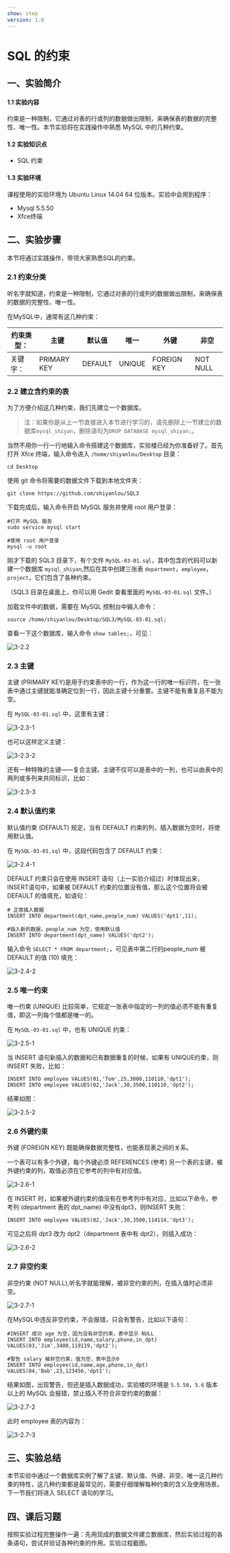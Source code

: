 ```yaml
---
show: step
version: 1.0
---
```

# SQL 的约束 

## 一、实验简介

#### 1.1 实验内容

约束是一种限制，它通过对表的行或列的数据做出限制，来确保表的数据的完整性、唯一性。本节实验将在实践操作中熟悉 MySQL 中的几种约束。

#### 1.2 实验知识点

-  SQL 约束

#### 1.3 实验环境

课程使用的实验环境为 Ubuntu Linux 14.04 64 位版本。实验中会用到程序：

- Mysql 5.5.50
- Xfce终端

## 二、实验步骤
本节将通过实践操作，带领大家熟悉SQL的约束。

### 2.1 约束分类

听名字就知道，约束是一种限制，它通过对表的行或列的数据做出限制，来确保表的数据的完整性、唯一性。

在MySQL中，通常有这几种约束：

| 约束类型： | 主键          | 默认值     | 唯一     | 外键          | 非空       |
| ----- | ----------- | ------- | ------ | ----------- | -------- |
| 关键字：  | PRIMARY KEY | DEFAULT | UNIQUE | FOREIGN KEY | NOT NULL |

### 2.2 建立含约束的表

为了方便介绍这几种约束，我们先建立一个数据库。

> 注：如果你是从上一节直接进入本节进行学习的，请先删除上一节建立的数据库`mysql_shiyan`，删除语句为`DROP DATABASE mysql_shiyan;`。

当然不用你一行一行地输入命令搭建这个数据库，实验楼已经为你准备好了。首先打开 Xfce 终端，输入命令进入 `/home/shiyanlou/Desktop` 目录：

```
cd Desktop
```

使用 git 命令将需要的数据文件下载到本地文件夹：

```
git clone https://github.com/shiyanlou/SQL3
```

下载完成后，输入命令开启 MySQL 服务并使用 root 用户登录：

```
#打开 MySQL 服务
sudo service mysql start        

#使用 root 用户登录
mysql -u root                   
```

刚才下载的 SQL3 目录下，有个文件 `MySQL-03-01.sql`，其中包含的代码可以新建一个数据库 `mysql_shiyan`,然后在其中创建三张表 `department`，`employee`，`project`，它们包含了各种约束。

（SQL3 目录在桌面上，你可以用 Gedit 查看里面的 `MySQL-03-01.sql` 文件。）

加载文件中的数据，需要在 MySQL 控制台中输入命令：

```
source /home/shiyanlou/Desktop/SQL3/MySQL-03-01.sql;
```

查看一下这个数据库，输入命令 `show tables;`，可见：

![3-2.2](https://doc.shiyanlou.com/document-uid8797labid48timestamp1528437428727.png)


### 2.3 主键

主键 (PRIMARY KEY)是用于约束表中的一行，作为这一行的唯一标识符，在一张表中通过主键就能准确定位到一行，因此主键十分重要。主键不能有重复且不能为空。

在 `MySQL-03-01.sql` 中，这里有主键：

![3-2.3-1](https://doc.shiyanlou.com/MySQL/sql-03-07.png)

也可以这样定义主键：

![3-2.3-2](https://doc.shiyanlou.com/1sql-03-08-.png)

还有一种特殊的主键——复合主键。主键不仅可以是表中的一列，也可以由表中的两列或多列来共同标识，比如：

![3-2.3-3](https://doc.shiyanlou.com/1sql-03-09-.png)

### 2.4 默认值约束

默认值约束 (DEFAULT) 规定，当有 DEFAULT 约束的列，插入数据为空时，将使用默认值。

在 `MySQL-03-01.sql` 中，这段代码包含了 DEFAULT 约束：

![3-2.4-1](https://doc.shiyanlou.com/MySQL/sql-03-10.png/wm)

DEFAULT 约束只会在使用 INSERT 语句（上一实验介绍过）时体现出来，INSERT语句中，如果被 DEFAULT 约束的位置没有值，那么这个位置将会被 DEFAULT 的值填充，如语句：

```
# 正常插入数据
INSERT INTO department(dpt_name,people_num) VALUES('dpt1',11);

#插入新的数据，people_num 为空，使用默认值
INSERT INTO department(dpt_name) VALUES('dpt2');  
```

输入命令 `SELECT * FROM department;`，可见表中第二行的people_num 被 DEFAULT 的值 (10) 填充：

![3-2.4-2](https://doc.shiyanlou.com/document-uid8797labid48timestamp1528437591783.png/wm)

### 2.5 唯一约束

唯一约束 (UNIQUE) 比较简单，它规定一张表中指定的一列的值必须不能有重复值，即这一列每个值都是唯一的。

在 `MySQL-03-01.sql` 中，也有 UNIQUE 约束：

![3-2.5-1](https://doc.shiyanlou.com/MySQL/sql-03-11.png/wm)

当 INSERT 语句新插入的数据和已有数据重复的时候，如果有 UNIQUE约束，则 INSERT 失败，比如：

```
INSERT INTO employee VALUES(01,'Tom',25,3000,110110,'dpt1');
INSERT INTO employee VALUES(02,'Jack',30,3500,110110,'dpt2'); 
```

结果如图：

![3-2.5-2](https://doc.shiyanlou.com/document-uid8797labid48timestamp1528437710885.png/wm)


### 2.6 外键约束

外键 (FOREIGN KEY) 既能确保数据完整性，也能表现表之间的关系。

一个表可以有多个外键，每个外键必须 REFERENCES (参考) 另一个表的主键，被外键约束的列，取值必须在它参考的列中有对应值。

![3-2.6-1](https://doc.shiyanlou.com/1sql-03-12-.png/wm)

在 INSERT 时，如果被外键约束的值没有在参考列中有对应，比如以下命令，参考列 (department 表的 dpt_name) 中没有dpt3，则INSERT 失败：

```
INSERT INTO employee VALUES(02,'Jack',30,3500,114114,'dpt3');
```

可见之后将 dpt3 改为 dpt2（department 表中有 dpt2），则插入成功：

![3-2.6-2](https://doc.shiyanlou.com/document-uid8797labid48timestamp1528437917562.png/wm)


### 2.7 非空约束

非空约束 (NOT NULL),听名字就能理解，被非空约束的列，在插入值时必须非空。

![3-2.7-1](https://doc.shiyanlou.com/MySQL/sql-03-13.png/wm)

在MySQL中违反非空约束，不会报错，只会有警告，比如以下语句：

```
#INSERT 成功 age 为空，因为没有非空约束，表中显示 NULL
INSERT INTO employee(id,name,salary,phone,in_dpt) VALUES(03,'Jim',3400,119119,'dpt2'); 

#警告 salary 被非空约束，值为空，表中显示0
INSERT INTO employee(id,name,age,phone,in_dpt) VALUES(04,'Bob',23,123456,'dpt1'); 
```

结果如图，出现警告，但还是插入数据成功，实验楼的环境是 `5.5.50`，`5.6` 版本以上的 MySQL 会报错，禁止插入不符合非空约束的数据：

![3-2.7-2](https://doc.shiyanlou.com/document-uid8797labid48timestamp1528438017649.png/wm)

此时 employee 表的内容为：

![3-2.7-3](https://doc.shiyanlou.com/document-uid8797labid48timestamp1528438113559.png/wm)

## 三、实验总结

本节实验中通过一个数据库实例了解了主键、默认值、外键、非空、唯一这几种约束的特性，这几种约束都是最常见的，需要仔细理解每种约束的含义及使用场景。下一节我们将进入 SELECT 语句的学习。

## 四、课后习题

按照实验过程完整操作一遍：先用现成的数据文件建立数据库，然后实验过程的各条语句，尝试并验证各种约束的作用。实验过程截图。



